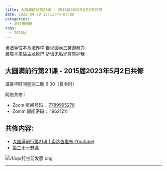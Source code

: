 ```yaml
---
title: 大圆满前行第21课 - 2015届2023年5月2日共修
date: 2023-04-29 13:11:44-07:00
categories:
  - 慧灯禅修班
tags:
  - 2015届
---
```

诸法等性本基法界中 自现圆满三身游舞力  
离障本来怙主龙钦巴 祈请无垢光尊常护我

## 大圆满前行第21课 - 2015届2023年5月2日共修

温哥华时间星期二晚 6:30（夏令时） 

网络共修：

- Zoom 房间号码： [7789995278](https://us02web.zoom.us/j/7789995278?pwd=VjZmbWJFY2k2K0E5RVB2cTNIQmhqUT09)
- Zomm 房间密码： 19621211

## 共修内容:

- [大圆满前行第21课 | 索达吉堪布 (Youtube)](https://www.youtube.com/watch?v=x_PaauOb_yo&list=PLAnEIprIVklfWTKX6X1gI9eR_phiB8B4b&index=23)
- [第二十一节课](https://s3.ca-central-1.wasabisys.com/hddata/f.huidengchanxiu.net/refs/qxgs/qxgs-03xm#第二十一节课)

![/f/up/打坐前发愿.png](/f/up/打坐前发愿.png)

---



